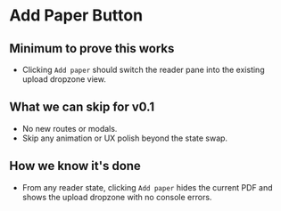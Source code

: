 # Add Paper Button

## Minimum to prove this works
- Clicking `Add paper` should switch the reader pane into the existing upload dropzone view.

## What we can skip for v0.1
- No new routes or modals.
- Skip any animation or UX polish beyond the state swap.

## How we know it's done
- From any reader state, clicking `Add paper` hides the current PDF and shows the upload dropzone with no console errors.
